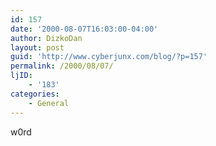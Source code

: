 ```yaml
---
id: 157
date: '2000-08-07T16:03:00-04:00'
author: DizkoDan
layout: post
guid: 'http://www.cyberjunx.com/blog/?p=157'
permalink: /2000/08/07/
ljID:
    - '183'
categories:
    - General
---
```


w0rd